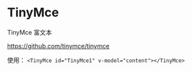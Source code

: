 # TinyMce
TinyMce 富文本


https://github.com/tinymce/tinymce

使用：
```<TinyMce id="TinyMce1" v-model="content"></TinyMce>```

